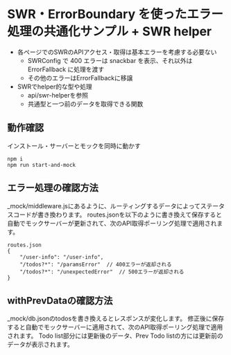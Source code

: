 # SWR・ErrorBoundary を使ったエラー処理の共通化サンプル + SWR helper
- 各ページでのSWRのAPIアクセス・取得は基本エラーを考慮する必要ない
    - SWRConfig で 400 エラーは snackbar を表示、それ以外は ErrorFallback に処理を渡す
    - その他のエラーはErrorFallbackに移譲
- SWRでhelper的な型や処理
    - api/swr-helperを参照
    - 共通型と一つ前のデータを取得できる関数

## 動作確認
インストール・サーバーとモックを同時に動かす
```
npm i
npm run start-and-mock
```

## エラー処理の確認方法
_mock/middleware.jsにあるように、ルーティングするデータによってステータスコードが書き換わります。
routes.jsonを以下のように書き換えて保存すると自動でモックサーバーが更新されて、次のAPI取得ポーリング処理で適用されます。
```
routes.json
{
    "/user-info": "/user-info",
    "/todos?*": "/paramsError"  // 400エラーが返却される
    "/todos?*": "/unexpectedError"  // 500エラーが返却される
}
```

## withPrevDataの確認方法
_mock/db.jsonのtodosを書き換えるとレスポンスが変化します。
修正後に保存すると自動でモックサーバーに適用されて、次のAPI取得ポーリング処理で適用されます。
Todo list部分には更新後のデータ、Prev Todo listの方には更新前のデータが表示されます。

